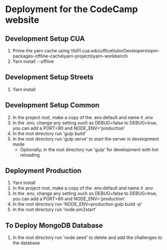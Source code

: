 # Deployment for the CodeCamp website

## Development Setup CUA

1. Prime the yarn cache using \\fs01.cua.edu\office\tutorDevelopers\npm-packages-offline-cache\yarn-projects\yarn-workbench
2. Yarn install --offline

## Development Setup Streets

1. Yarn install

## Development Setup Common

2. In the project root, make a copy of the .env.default and name it .env
3. In the .env, change any setting such as DEBUG=false to DEBUG=true, you can add a PORT=80 and NODE_ENV='production'
4. In the root directory run 'gulp build'
5. In the root directory run 'gulp serve' to start the server in development mode
	* Optionally, in the root directory run 'gulp' for development with hot reloading

## Deployment Production

1. Yarn install
2. In the project root, make a copy of the .env.default and name it .env
3. In the .env, change any setting such as DEBUG=false to DEBUG=true, you can add a PORT=80 and NODE_ENV='production'
4. In the root directory run 'NODE_ENV=production gulp build -p'
5. In the root directory run 'node pm2start'

## To Deploy MongoDB Database

1. In the root directory run 'node seed' to delete and add the challenges to the database